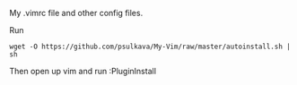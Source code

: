 My .vimrc file and other config files.

Run 

`wget -O https://github.com/psulkava/My-Vim/raw/master/autoinstall.sh | sh`

Then open up vim and run :PluginInstall 
